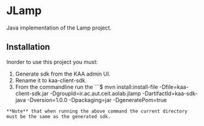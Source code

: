 # JLamp
Java implementation of the Lamp project.
## Installation  
Inorder to use this project you must:  
1. Generate sdk from the KAA admin UI.  
2. Rename it to kaa-client-sdk.  
3. From the commandline run the ```$ mvn install:install-file -Dfile=kaa-client-sdk.jar -DgroupId=ir.ac.aut.ceit.aolab.jlamp -DartifactId=kaa-sdk-java -Dversion=1.0.0 -Dpackaging=jar -DgeneratePom=true
```  
**Note** that when running the above command the current directory must be the same as the generated sdk.
